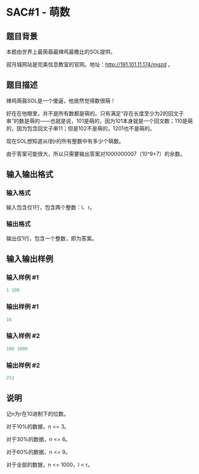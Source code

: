 # SAC#1 - 萌数

## 题目背景

本题由世界上最蒟蒻最辣鸡最撒比的SOL提供。

寂月城网站是完美信息教室的官网。地址：http://191.101.11.174/mgzd 。

## 题目描述

辣鸡蒟蒻SOL是一个傻逼，他居然觉得数很萌！

好在在他眼里，并不是所有数都是萌的。只有满足“存在长度至少为2的回文子串”的数是萌的——也就是说，101是萌的，因为101本身就是一个回文数；110是萌的，因为包含回文子串11；但是102不是萌的，1201也不是萌的。

现在SOL想知道从l到r的所有整数中有多少个萌数。

由于答案可能很大，所以只需要输出答案对1000000007（10^9+7）的余数。

## 输入输出格式

### 输入格式

输入包含仅1行，包含两个整数：l、r。

### 输出格式

输出仅1行，包含一个整数，即为答案。

## 输入输出样例

### 输入样例 #1

```cpp
1 100
```


### 输出样例 #1

```cpp
10
```


### 输入样例 #2

```cpp
100 1000
```


### 输出样例 #2

```cpp
253
```


## 说明

记n为r在10进制下的位数。

对于10%的数据，n <= 3。

对于30%的数据，n <= 6。

对于60%的数据，n <= 9。

对于全部的数据，n <= 1000，l < r。


